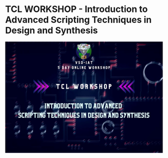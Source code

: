 # TCL WORKSHOP - Introduction to Advanced Scripting Techniques in Design and Synthesis

![Workshop Banner](/docs/workshop_banner.jpg)
